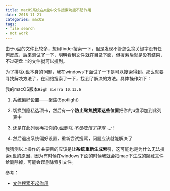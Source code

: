 ```yaml
---
title: macOS系统在u盘中文件搜索功能不起作用
date: 2018-11-21
categories: macOS
tags:
- file search
- not work
---
```


由于u盘的文件比较多，想用finder搜索一下，但是发现不管怎么换关键字没有任何反应，后来测试了一下，明明看到文件就在目录下面，但搜索后就是没有结果，不过硬盘上的文件就可以搜到。

为了排除u盘本身的问题，我在windows下面试了一下是可以搜索得到。那么就要寻找解决方法了，在网络搜索了一下，找到了解决的方法。具体操作如下：

<!--more-->

我的macOS版本`High Sierra 10.13.6`

1. 系统偏好设置——聚焦(Spotlight)

2. 切换到隐私选项卡，然后有一个**防止聚焦搜索这些位置**把你的u盘添加到此列表中

3. 还是在此列表再把你的u盘删除 _不是吃饱了撑得_ -_-!

4. 然后退出系统偏好设置，重新尝试搜索，问题应该就能解决了

我猜测以上操作的主要目的应该是让**系统重新生成索引**，这可能也是为什么无法搜索u盘的原因，因为有时候在windows下面的时候我就会把mac下生成的隐藏文件给删除掉，可能会误删除索引文件。

参考：

- [文件搜索不起作用](https://helpx.adobe.com/cn/indesign/kb/file-search-does-not-work.html)
